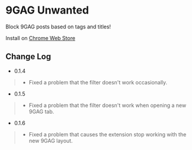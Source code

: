 # 9GAG Unwanted

Block 9GAG posts based on tags and titles!

Install on [Chrome Web Store](https://chrome.google.com/webstore/detail/9gag-unwanted/lnldkhdgiphhdgdfmjgpcgpihggimppd)

## Change Log

* 0.1.4

> * Fixed a problem that the filter doesn't work occasionally.

* 0.1.5

> * Fixed a problem that the filter doesn't work when opening a new 9GAG tab.

* 0.1.6

> * Fixed a problem that causes the extension stop working with the new 9GAG layout.
